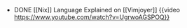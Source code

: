 - DONE [[Nix]] Language Explained on [[Vimjoyer]]
  {{video https://www.youtube.com/watch?v=UgrwoAGSPOQ}}